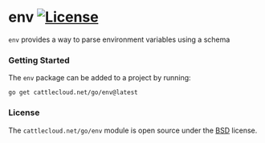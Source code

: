 # env [![License](https://img.shields.io/badge/License-BSD_3--Clause-blue.svg)](https://opensource.org/licenses/BSD-3-Clause)

`env` provides a way to parse environment variables using a schema

### Getting Started

The `env` package can be added to a project by running:

```shell
go get cattlecloud.net/go/env@latest
```

### License

The `cattlecloud.net/go/env` module is open source under the [BSD](LICENSE) license.
